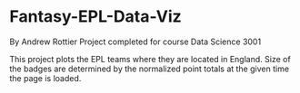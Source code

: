 # Fantasy-EPL-Data-Viz
By Andrew Rottier
Project completed for course Data Science 3001

This project plots the EPL teams where they are located in England. Size of the badges are determined by the normalized point totals at the given time the page is loaded.
